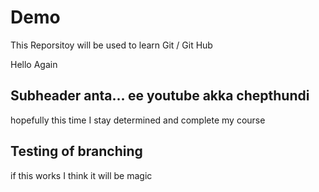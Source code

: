 # Demo

This Reporsitoy will be used to learn Git / Git Hub

Hello Again


## Subheader anta... ee youtube akka chepthundi


hopefully this time I stay determined and complete my course



## Testing of branching

if this works I think it will be magic
